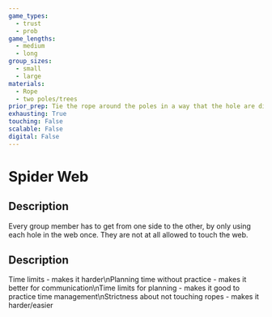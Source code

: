 ```yaml
---
game_types:
  - trust
  - prob
game_lengths:
  - medium
  - long
group_sizes:
  - small
  - large
materials:
  - Rope
  - two poles/trees
prior_prep: Tie the rope around the poles in a way that the hole are different sizes and heights - as difficult/easy as you like. Take strong rope in various lengths. Make sure the surface underneath is not too hard/rocky)
exhausting: True
touching: False
scalable: False
digital: False
---
```

# Spider Web

## Description
Every group member has to get from one side to the other, by only using each hole in the web once. They are not at all allowed to touch the web.

## Description
Time limits - makes it harder\nPlanning time without practice - makes it better for communication\nTime limits for planning - makes it good to practice time management\nStrictness about not touching ropes - makes it harder/easier
